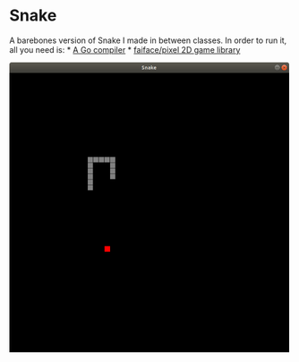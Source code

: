 # Snake
A barebones version of Snake I made in between classes.
In order to run it, all you need is:
    * [A Go compiler](https://golang.org)
    * [faiface/pixel 2D game library](https://github.com/faiface/pixel)

<img src="./snake.png" width="500">
